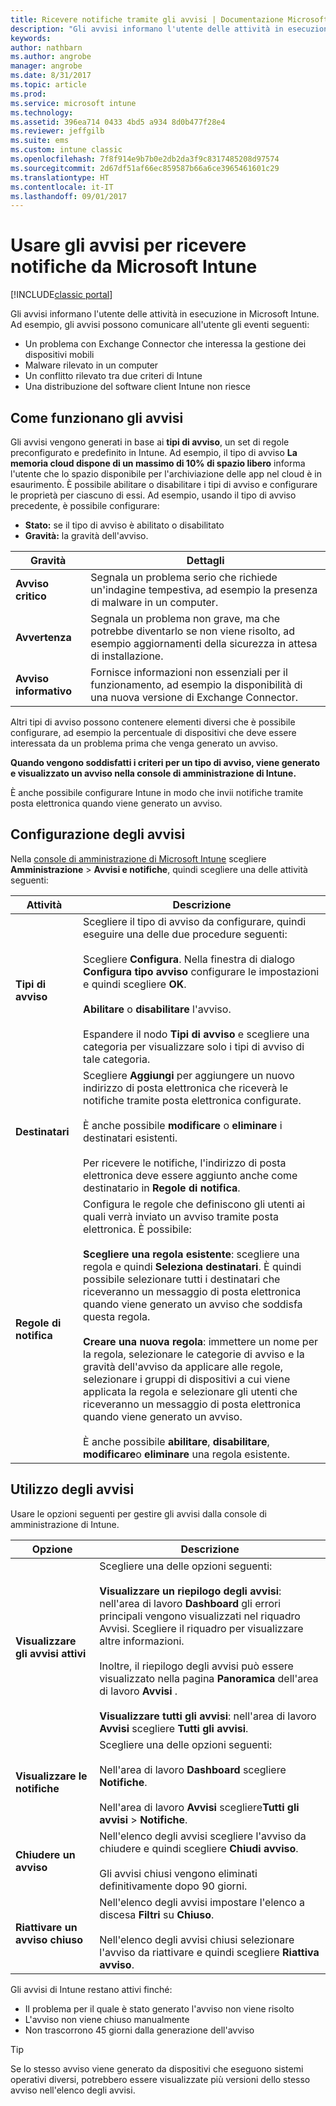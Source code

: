 ```yaml
---
title: Ricevere notifiche tramite gli avvisi | Documentazione Microsoft
description: "Gli avvisi informano l'utente delle attività in esecuzione in Microsoft Intune."
keywords: 
author: nathbarn
ms.author: angrobe
manager: angrobe
ms.date: 8/31/2017
ms.topic: article
ms.prod: 
ms.service: microsoft intune
ms.technology: 
ms.assetid: 396ea714 0433 4bd5 a934 8d0b477f28e4
ms.reviewer: jeffgilb
ms.suite: ems
ms.custom: intune classic
ms.openlocfilehash: 7f8f914e9b7b0e2db2da3f9c8317485208d97574
ms.sourcegitcommit: 2d67df51af66ec859587b66a6ce3965461601c29
ms.translationtype: HT
ms.contentlocale: it-IT
ms.lasthandoff: 09/01/2017
---
```

#  <a name="use-alerts-to-get-notified-by-microsoft-intune"></a>Usare gli avvisi per ricevere notifiche da Microsoft Intune

[!INCLUDE[classic portal](../includes/classic-portal.md)]

Gli avvisi informano l'utente delle attività in esecuzione in Microsoft Intune. Ad esempio, gli avvisi possono comunicare all'utente gli eventi seguenti:
- Un problema con Exchange Connector che interessa la gestione dei dispositivi mobili
- Malware rilevato in un computer
- Un conflitto rilevato tra due criteri di Intune
- Una distribuzione del software client Intune non riesce

## <a name="how-alerts-work"></a>Come funzionano gli avvisi

Gli avvisi vengono generati in base ai **tipi di avviso**, un set di regole preconfigurato e predefinito in Intune. Ad esempio, il tipo di avviso **La memoria cloud dispone di un massimo di 10% di spazio libero** informa l'utente che lo spazio disponibile per l'archiviazione delle app nel cloud è in esaurimento. È possibile abilitare o disabilitare i tipi di avviso e configurare le proprietà per ciascuno di essi. Ad esempio, usando il tipo di avviso precedente, è possibile configurare:

- **Stato:** se il tipo di avviso è abilitato o disabilitato
- **Gravità:** la gravità dell'avviso.

|Gravità|Dettagli|
|--|---|
|**Avviso critico**|Segnala un problema serio che richiede un'indagine tempestiva, ad esempio la presenza di malware in un computer.|
|**Avvertenza**|Segnala un problema non grave, ma che potrebbe diventarlo se non viene risolto, ad esempio aggiornamenti della sicurezza in attesa di installazione.|
|**Avviso informativo**|Fornisce informazioni non essenziali per il funzionamento, ad esempio la disponibilità di una nuova versione di Exchange Connector.|

Altri tipi di avviso possono contenere elementi diversi che è possibile configurare, ad esempio la percentuale di dispositivi che deve essere interessata da un problema prima che venga generato un avviso.

**Quando vengono soddisfatti i criteri per un tipo di avviso, viene generato e visualizzato un avviso nella console di amministrazione di Intune.**

È anche possibile configurare Intune in modo che invii notifiche tramite posta elettronica quando viene generato un avviso.

## <a name="set-up-alerts"></a>Configurazione degli avvisi

Nella [console di amministrazione di Microsoft Intune](https://manage.microsoft.com) scegliere **Amministrazione** &gt; **Avvisi e notifiche**, quindi scegliere una delle attività seguenti:

|Attività|Descrizione|
|---|------|
|**Tipi di avviso**|Scegliere il tipo di avviso da configurare, quindi eseguire una delle due procedure seguenti:<br /><br />Scegliere **Configura**. Nella finestra di dialogo **Configura tipo avviso** configurare le impostazioni e quindi scegliere **OK**.<br /><br />**Abilitare** o **disabilitare** l'avviso.<br /><br />Espandere il nodo **Tipi di avviso** e scegliere una categoria per visualizzare solo i tipi di avviso di tale categoria.|
|**Destinatari**|Scegliere **Aggiungi** per aggiungere un nuovo indirizzo di posta elettronica che riceverà le notifiche tramite posta elettronica configurate.<br /><br />È anche possibile **modificare** o **eliminare** i destinatari esistenti.<br /><br />Per ricevere le notifiche, l'indirizzo di posta elettronica deve essere aggiunto anche come destinatario in **Regole di notifica**.|
|**Regole di notifica**|Configura le regole che definiscono gli utenti ai quali verrà inviato un avviso tramite posta elettronica. È possibile:<br /><br />**Scegliere una regola esistente**: scegliere una regola e quindi **Seleziona destinatari**. È quindi possibile selezionare tutti i destinatari che riceveranno un messaggio di posta elettronica quando viene generato un avviso che soddisfa questa regola.<br /><br />**Creare una nuova regola**: immettere un nome per la regola, selezionare le categorie di avviso e la gravità dell'avviso da applicare alle regole, selezionare i gruppi di dispositivi a cui viene applicata la regola e selezionare gli utenti che riceveranno un messaggio di posta elettronica quando viene generato un avviso.<br /><br />È anche possibile **abilitare**, **disabilitare**, **modificare**o **eliminare** una regola esistente.|

## <a name="working-with-alerts"></a>Utilizzo degli avvisi

Usare le opzioni seguenti per gestire gli avvisi dalla console di amministrazione di Intune.

|Opzione|Descrizione|
|-----|----|
|**Visualizzare gli avvisi attivi**|Scegliere una delle opzioni seguenti:<br /><br />**Visualizzare un riepilogo degli avvisi**: nell'area di lavoro **Dashboard** gli errori principali vengono visualizzati nel riquadro Avvisi. Scegliere il riquadro per visualizzare altre informazioni.<br /><br />Inoltre, il riepilogo degli avvisi può essere visualizzato nella pagina **Panoramica** dell'area di lavoro **Avvisi** .<br /><br />**Visualizzare tutti gli avvisi**: nell'area di lavoro **Avvisi** scegliere **Tutti gli avvisi**.|
|**Visualizzare le notifiche**|Scegliere una delle opzioni seguenti:<br /><br />Nell'area di lavoro **Dashboard** scegliere **Notifiche**.<br /><br />Nell'area di lavoro **Avvisi** scegliere**Tutti gli avvisi** &gt; **Notifiche**.|
|**Chiudere un avviso**|Nell'elenco degli avvisi scegliere l'avviso da chiudere e quindi scegliere **Chiudi avviso**.<br /><br />Gli avvisi chiusi vengono eliminati definitivamente dopo 90 giorni.|
|**Riattivare un avviso chiuso**|Nell'elenco degli avvisi impostare l'elenco a discesa **Filtri** su **Chiuso**.<br /><br />Nell'elenco degli avvisi chiusi selezionare l'avviso da riattivare e quindi scegliere **Riattiva avviso**.|

Gli avvisi di Intune restano attivi finché:

- Il problema per il quale è stato generato l'avviso non viene risolto
- L'avviso non viene chiuso manualmente
- Non trascorrono 45 giorni dalla generazione dell'avviso

> [!TIP]
> Se lo stesso avviso viene generato da dispositivi che eseguono sistemi operativi diversi, potrebbero essere visualizzate più versioni dello stesso avviso nell'elenco degli avvisi.
